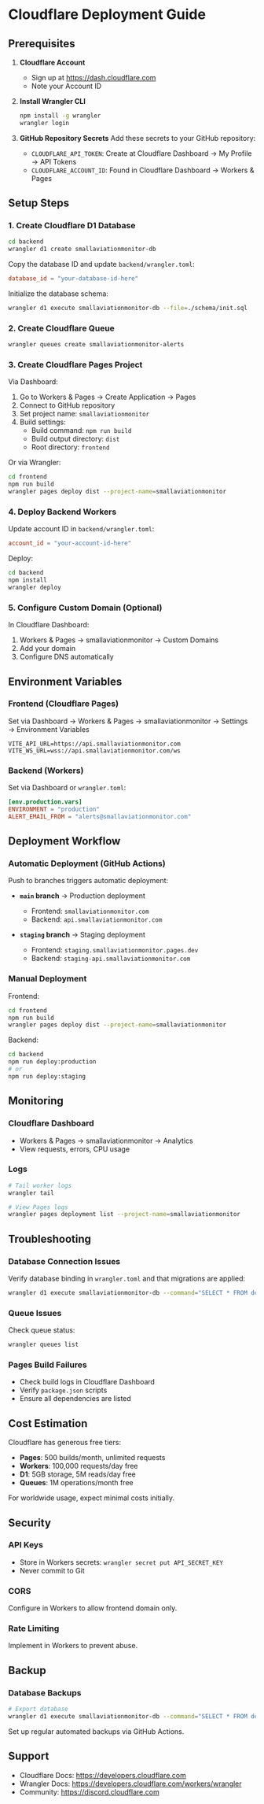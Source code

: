 # Cloudflare Deployment Guide

## Prerequisites

1. **Cloudflare Account**
   - Sign up at https://dash.cloudflare.com
   - Note your Account ID

2. **Install Wrangler CLI**
   ```bash
   npm install -g wrangler
   wrangler login
   ```

3. **GitHub Repository Secrets**
   Add these secrets to your GitHub repository:
   - `CLOUDFLARE_API_TOKEN`: Create at Cloudflare Dashboard → My Profile → API Tokens
   - `CLOUDFLARE_ACCOUNT_ID`: Found in Cloudflare Dashboard → Workers & Pages

## Setup Steps

### 1. Create Cloudflare D1 Database

```bash
cd backend
wrangler d1 create smallaviationmonitor-db
```

Copy the database ID and update `backend/wrangler.toml`:
```toml
database_id = "your-database-id-here"
```

Initialize the database schema:
```bash
wrangler d1 execute smallaviationmonitor-db --file=./schema/init.sql
```

### 2. Create Cloudflare Queue

```bash
wrangler queues create smallaviationmonitor-alerts
```

### 3. Create Cloudflare Pages Project

Via Dashboard:
1. Go to Workers & Pages → Create Application → Pages
2. Connect to GitHub repository
3. Set project name: `smallaviationmonitor`
4. Build settings:
   - Build command: `npm run build`
   - Build output directory: `dist`
   - Root directory: `frontend`

Or via Wrangler:
```bash
cd frontend
npm run build
wrangler pages deploy dist --project-name=smallaviationmonitor
```

### 4. Deploy Backend Workers

Update account ID in `backend/wrangler.toml`:
```toml
account_id = "your-account-id-here"
```

Deploy:
```bash
cd backend
npm install
wrangler deploy
```

### 5. Configure Custom Domain (Optional)

In Cloudflare Dashboard:
1. Workers & Pages → smallaviationmonitor → Custom Domains
2. Add your domain
3. Configure DNS automatically

## Environment Variables

### Frontend (Cloudflare Pages)
Set via Dashboard → Workers & Pages → smallaviationmonitor → Settings → Environment Variables

```
VITE_API_URL=https://api.smallaviationmonitor.com
VITE_WS_URL=wss://api.smallaviationmonitor.com/ws
```

### Backend (Workers)
Set via Dashboard or `wrangler.toml`:

```toml
[env.production.vars]
ENVIRONMENT = "production"
ALERT_EMAIL_FROM = "alerts@smallaviationmonitor.com"
```

## Deployment Workflow

### Automatic Deployment (GitHub Actions)

Push to branches triggers automatic deployment:

- **`main` branch** → Production deployment
  - Frontend: `smallaviationmonitor.com`
  - Backend: `api.smallaviationmonitor.com`

- **`staging` branch** → Staging deployment
  - Frontend: `staging.smallaviationmonitor.pages.dev`
  - Backend: `staging-api.smallaviationmonitor.com`

### Manual Deployment

Frontend:
```bash
cd frontend
npm run build
wrangler pages deploy dist --project-name=smallaviationmonitor
```

Backend:
```bash
cd backend
npm run deploy:production
# or
npm run deploy:staging
```

## Monitoring

### Cloudflare Dashboard
- Workers & Pages → smallaviationmonitor → Analytics
- View requests, errors, CPU usage

### Logs
```bash
# Tail worker logs
wrangler tail

# View Pages logs
wrangler pages deployment list --project-name=smallaviationmonitor
```

## Troubleshooting

### Database Connection Issues
Verify database binding in `wrangler.toml` and that migrations are applied:
```bash
wrangler d1 execute smallaviationmonitor-db --command="SELECT * FROM devices LIMIT 1"
```

### Queue Issues
Check queue status:
```bash
wrangler queues list
```

### Pages Build Failures
- Check build logs in Cloudflare Dashboard
- Verify `package.json` scripts
- Ensure all dependencies are listed

## Cost Estimation

Cloudflare has generous free tiers:

- **Pages**: 500 builds/month, unlimited requests
- **Workers**: 100,000 requests/day free
- **D1**: 5GB storage, 5M reads/day free
- **Queues**: 1M operations/month free

For worldwide usage, expect minimal costs initially.

## Security

### API Keys
- Store in Workers secrets: `wrangler secret put API_SECRET_KEY`
- Never commit to Git

### CORS
Configure in Workers to allow frontend domain only.

### Rate Limiting
Implement in Workers to prevent abuse.

## Backup

### Database Backups
```bash
# Export database
wrangler d1 execute smallaviationmonitor-db --command="SELECT * FROM devices" > backup.sql
```

Set up regular automated backups via GitHub Actions.

## Support

- Cloudflare Docs: https://developers.cloudflare.com
- Wrangler Docs: https://developers.cloudflare.com/workers/wrangler
- Community: https://discord.cloudflare.com
